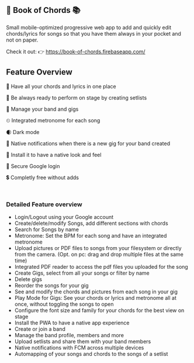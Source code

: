 ## 🎼 Book of Chords 📚
Small mobile-optimized progressive web app to add and quickly edit chords/lyrics for songs so that you have them always in your pocket and not on paper. 

Check it out: 👉 https://book-of-chords.firebaseapp.com/

## Feature Overview
🎵 Have all your chords and lyrics in one place

🎸 Be always ready to perform on stage by creating setlists

🎤 Manage your band and gigs 

⏲ Integrated metronome for each song

🌒 Dark mode 

🎯 Native notifications when there is a new gig for your band created

📱 Install it to have a native look and feel

🔐 Secure Google login

💲 Completly free without adds

<br>

### Detailed Feature overview

- Login/Logout using your Google account
- Create/delete/modify Songs, add different sections with chords
- Search for Songs by name
- Metronome: Set the BPM for each song and have an integrated metronome 
- Upload pictures or PDF files to songs from your filesystem or directly from the camera. (Opt. on pc: drag and drop multiple files at the same time)
- Integrated PDF reader to access the pdf files you uploaded for the song
- Create Gigs, select from all your songs or filter by name
- Delete gigs
- Reorder the songs for your gig
- See and modify the chords and pictures from each song in your gig
- Play Mode for Gigs: See your chords or lyrics and metronome all at once, without toggling the songs to open
- Configure the font size and family for your chords for the best view on stage
- Install the PWA to have a native app experience
- Create or join a band
- Manage the band profile, members and more
- Upload setlists and share them with your band members
- Native notifications with FCM across multiple devices
- Automapping of your songs and chords to the songs of a setlist

